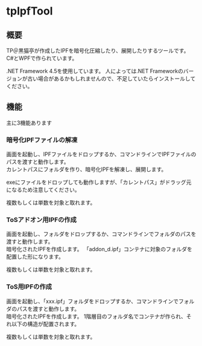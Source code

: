 # tpIpfTool
## 概要
TP＠黒猫亭が作成したIPFを暗号化圧縮したり、展開したりするツールです。  
C#とWPFで作られています。  

.NET Framework 4.5を使用しています。
人によっては.NET Frameworkのバージョンが古い場合があるかもしれませんので、不足していたらインストールしてください。  

## 機能
主に3機能あります

### 暗号化IPFファイルの解凍
画面を起動し、IPFファイルをドロップするか、コマンドラインでIPFファイルのパスを渡すと動作します。  
カレントパスにフォルダを作り、暗号化IPFを解凍し、展開します。  

exeにファイルをドロップしても動作しますが、「カレントパス」がドラッグ元になるため注意してください。  

複数もしくは単数を対象と取れます。  


### ToSアドオン用IPFの作成
画面を起動し、フォルダをドロップするか、コマンドラインでフォルダのパスを渡すと動作します。  
暗号化されたIPFを作成します。
「addon_d.ipf」コンテナに対象のフォルダを配置した形になります。  

複数もしくは単数を対象と取れます。  


### ToS用IPFの作成
画面を起動し、「xxx.ipf」フォルダをドロップするか、コマンドラインでフォルダのパスを渡すと動作します。  
暗号化されたIPFを作成します。
1階層目のフォルダ名でコンテナが作られ、それ以下の構造が配置されます。

複数もしくは単数を対象と取れます。  

